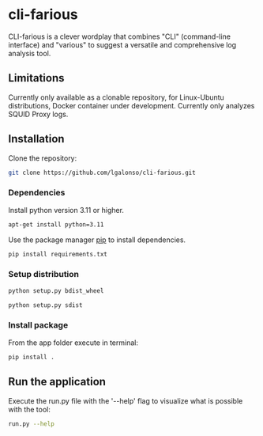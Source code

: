 # cli-farious
CLI-farious is a clever wordplay that combines "CLI" (command-line interface) and "various" to suggest a versatile and comprehensive log analysis tool.

## Limitations
Currently only available as a clonable repository, for Linux-Ubuntu distributions, Docker container under development.
Currently only analyzes SQUID Proxy logs.

## Installation

Clone the repository:

```bash
git clone https://github.com/lgalonso/cli-farious.git
```

### Dependencies

Install python version 3.11 or higher.

```bash
apt-get install python=3.11
```

Use the package manager [pip](https://pip.pypa.io/en/stable/) to install dependencies.

```bash
pip install requirements.txt
```

### Setup distribution
```bash
python setup.py bdist_wheel
```
```bash
python setup.py sdist
```

### Install package

From the app folder execute in terminal:

```bash
pip install .
```

## Run the application

Execute the run.py file with the '--help' flag to visualize what is possible with the tool:
```bash
run.py --help
```
